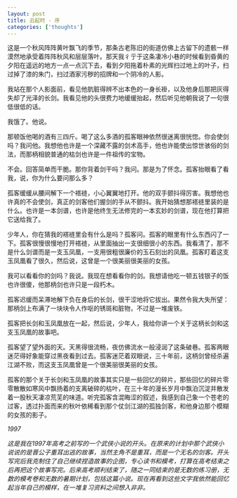 ```yaml
---
layout: post
title: 云起时 - 序
categories: ['thoughts']
---
```



这是一个秋风阵阵黄叶飘飞的季节，那条古老陈旧的街道仿佛上古留下的遗骸一样漠然地承受着阵阵秋风和层层落叶。那天我彳亍于这条凄冷小巷的时候看到昏黄的夕阳在遥远的地方一点一点沉下去，看到夕阳拖着朴素的光辉扫过地上的叶子，扫过掉了漆的朱门，扫过酒家污秽的招牌和一个阴冷的人影。

我站在那个人影面前，看见他肮脏得辨不出本色的一身长褂，以及他身后那把灰得失却了光泽的长剑。我看见他的头很费力地缓缓抬起，然后听见他朝我说了一句很低很低的话。

我饿了。他说。

那顿饭他喝的酒有三四斤。喝了这么多酒的孤客眼神依然很迷离很恍惚。你会使剑吗？我问他。我想他也许是一个深藏不露的剑术高手，他也许能使出惊世骇俗的剑法，而那柄相貌普通的枯剑也许是一件祖传的宝物。

不会。回答简单而干脆。那你背着剑干吗？我问。那是为了怀念。孤客抬眼看了看我，说，你为什么要问那么多？

孤客缓缓从腰间解下一个褡裢，小心翼翼地打开。他的双手颤抖得厉害。我想他也许真的不会使剑，真正的剑客他们握剑的手从不颤抖。我开始猜想那褡裢里装的是什么。也许是一本剑谱，也许是他终生无法修完的一本玄妙的剑谱，现在他打算把它送给我了。

少年人，你在猜我的褡裢里会有什么是吗？孤客问。孤客的眼里有什么东西闪了一下。孤客很慢很慢地打开褡裢，从里面抽出一支很细很小的东西。我看清了，那不是什么剑谱而是一支玉凤凰，一支用很粗很廉价的玉石刻出的凤凰。孤客盯着这支玉凤凰看了很久，然后说，这曾是一个很美丽很美丽的女孩。

我可以看看你的剑吗？我说。我现在想看看你的剑。我想请他吃一顿五钱银子的饭也许很傻，他那柄剑也许只是一段朽木。

孤客迟缓而呆滞地解下负在身后的长剑，很干涩地将它拔出。果然令我大失所望：那柄剑上布满了一块块令人作呕的锈斑和脏物，不过是一堆废铁。

孤客把长剑和玉凤凰放在一起，然后说，少年人，我给你讲一个关于这柄长剑和这支玉凤凰的故事吧。

孤客望了望外面的天。天黑得很流畅，夜仿佛流水一般浸润了这条破巷。孤客两眼迷茫得好象能穿过黑夜看到过去。孤客迷茫着双眼说，三十年前，这柄剑曾经杀遍江湖不败，而这支玉凤凰曾是一个很美丽很美丽的女孩。

孤客的那个关于长剑和玉凤凰的故事其实只是一些回忆的碎片，那些回忆的碎片零零散散如寒风中飘扬着的支离破碎的枯叶，在三十年的漫长岁月中飘泊沉淀并散发着一股秋天凄凉荒芜的味道。听完孤客含混晦涩的叙述，我感到自己象一个苍老的过客，透过扑面而来的秋叶依稀看到那个仗剑江湖的孤独剑客，和他身边那个模糊的女孩的影子。

_1997_

_这是我在1997年高考之前写的一个武侠小说的开头。在原来的计划中那个武侠小说说的是晋公子重耳出逃的故事，当然主角不是重耳，而是一个无名的剑客。开头写完后我克制住了自己继续捏造故事的企图，专心读书和模考，打算在高考结束之后再把这个故事写完。后来高考顺利结束了，随之一同结束的是无数的练习册，无数的模考卷和无数的暑期计划，包括这篇小说。现在再看到这些文字我依然能回忆起当年自己的模样，在一堆复习资料之间想入非非。_

